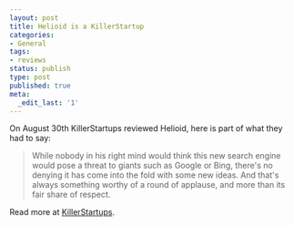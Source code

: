 ```yaml
---
layout: post
title: Helioid is a KillerStartup
categories:
- General
tags:
- reviews
status: publish
type: post
published: true
meta:
  _edit_last: '1'
---
```

On August 30th KillerStartups reviewed Helioid, here is part of what they had to say:
<blockquote>While nobody in his right mind would think this new search engine would  pose a threat to giants such as Google or Bing, there's no denying it  has come into the fold with some new ideas. And that's always something  worthy of a round of applause, and more than its fair share of respect.</blockquote>
Read more at <a href="http://www.killerstartups.com/Search/helioid-com-search-by-category">KillerStartups</a>.<br/>
